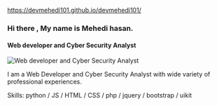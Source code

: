 https://devmehedi101.github.io/devmehedi101/

### Hi there , My name is Mehedi hasan.
#### **Web developer and Cyber Security Analyst**
![**Web developer and Cyber Security Analyst**](https://scontent.fdac31-1.fna.fbcdn.net/v/t39.30808-6/292281823_1251864908917753_2020151634290624122_n.jpg?_nc_cat=102&ccb=1-7&_nc_sid=e3f864&_nc_eui2=AeFBc4vz7nNz_r1psRygbyWoh-EDMGIaIBOH4QMwYhogE0zHi35DSz2iBgolV5-nOVrF0rdM6zkO9GqIgVTEmUgL&_nc_ohc=5bMFjBbvdv4AX-4eqFC&tn=biIU439-lejUOmXc&_nc_ht=scontent.fdac31-1.fna&oh=00_AT98R3cQsOlmxX8t0tDiGxA6nsy7b75E0tE-uu_AzkqGuw&oe=6310D76D)

I am a Web Developer and Cyber Security Analyst with wide variety of professional experiences. 

Skills: python /  JS / HTML / CSS / php / jquery / bootstrap / uikit






